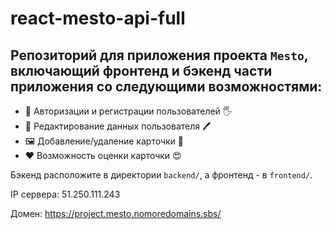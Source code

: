 # react-mesto-api-full

## Репозиторий для приложения проекта `Mesto`, включающий фронтенд и бэкенд части приложения со следующими возможностями: ##

 * 🔐 Авторизации и регистрации пользователей 🖐
 * 📃 Редактирование данных пользователя 🖊
 * 🖼 Добавление/удаление карточки 📝 
 * ❤ Возможность оценки карточки 😍



Бэкенд расположите в директории `backend/`, а фронтенд - в `frontend/`. 
  
IP сервера: 51.250.111.243

Домен: https://project.mesto.nomoredomains.sbs/
